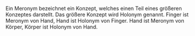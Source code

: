 Ein Meronym bezeichnet ein Konzept, welches einen Teil eines größeren Konzeptes darstellt. Das größere Konzept wird Holonym genannt. 
Finger ist Meronym von Hand, Hand ist Holonym von Finger. Hand ist Meronym von Körper, Körper ist Holonym von Hand. 
